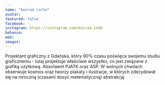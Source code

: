```yaml
---
name: "konrad roche"
avatar: 
featured: false
facebook: 
instagram: https://instagram.com/konrad.indd
behance: 
web:
images:
---
```

Projektant graficzny z Gdańska, który 90% czasu poświęca swojemu studiu
graficznemu - tutaj projektuje właściwie wszystko, co jest związane z grafiką użytkową. Absolwent PJATK oraz ASP. W wolnych chwilach obserwuje kosmos oraz tworzy plakaty i ilustracje, w których zdecydował się na mroczną (czasami dosyć matematyczną) abstrakcję.
